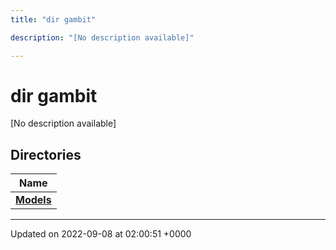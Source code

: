 ```yaml
---
title: "dir gambit"

description: "[No description available]"

---
```


# dir gambit

[No description available]

## Directories

| Name           |
| -------------- |
| **[Models](/documentation/code/files/dir_8f845fd21863138936317be471b507d3/#dir-gambit-models)**  |






-------------------------------

Updated on 2022-09-08 at 02:00:51 +0000
